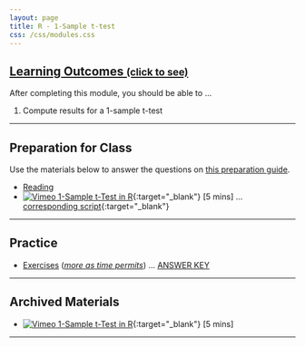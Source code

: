 ```yaml
---
layout: page
title: R - 1-Sample t-test
css: /css/modules.css
---
```


<div class="panel-group-ILOs">
  <div class="panel panel-default">
    <div class="panel-heading">
      <h2 class="panel-title">
        <a data-toggle="collapse" href="#ILOs">Learning Outcomes <small>(click to see)</small></a>
      </h2>
    </div>
    <div id="ILOs" class="panel-collapse collapse">
      <div class="panel-body">
<p>After completing this module, you should be able to ...</p>

<ol>
  <li>Compute results for a 1-sample t-test</li>
</ol>
      </div>
    </div>
  </div>
</div>

----

## Preparation for Class

Use the materials below to answer the questions on [this preparation guide](Prep/Rt1EDA).

* [Reading](bookR/Rt1.html)
* [![Vimeo](../img/dhovid.png) 1-Sample t-Test in R](https://vimeo.com/user45324800/1samplettest){:target="_blank"} [5 mins] ... [corresponding script](HO/1Samplet_RHO.html){:target="_blank"}

----

## Practice

* [Exercises](CE/Rt1_CE1) ([*more as time permits*](CE/Rt1_CE2)) ... [ANSWER KEY](CE/KEY_Rt1_CE)

----

## Archived Materials

* [![Vimeo](../img/dhovid.png) 1-Sample t-Test in R](https://vimeo.com/user45324800/1samplettest){:target="_blank"} [5 mins]

----
